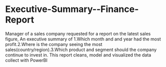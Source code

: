 # Executive-Summary--Finance-Report
Manager of a sales company requested for a report on the latest sales figure, An executive summary of 1.Which month and and year had the most profit.2.Where is the company seeing the most sales(country/region).3.Which product and segment should the company continue to invest in. This report cleans, model and visualized the data collect with PowerBI
